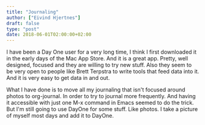 ```yaml
---
title: "Journaling"
author: ["Eivind Hjertnes"]
draft: false
type: "post"
date: 2018-06-01T02:00:00+02:00
---
```


I have been a Day One user for a very long time, I think I first
downloaded it in the early days of the Mac App Store. And it is a great
app. Pretty, well designed, focused and they are willing to try new
stuff. Also they seem to be very open to people like Brett Terpstra to
write tools that feed data into it. And it is very easy to get data in
and out.

What I have done is to move all my journaling that isn't focused around
photos to org-journal. In order to try to journal more frequently. And
having it accessible with just one M-x command in Emacs seemed to do the
trick. But I'm still going to use DayOne for some stuff. Like photos. I
take a picture of myself most days and add it to DayOne.
